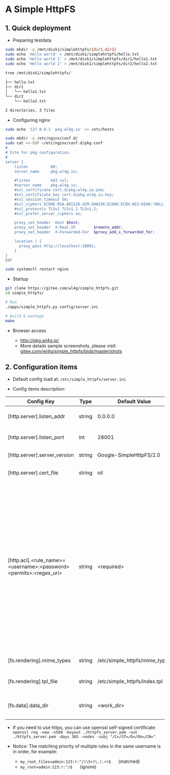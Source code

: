 # A Simple HttpFS

## 1. Quick deployment

- Preparing testdata

```bash
sudo mkdir -p /mnt/disk1/simplehttpfs/{dir1,dir2}
sudo echo 'Hello world' > /mnt/disk1/simplehttpfs/hello.txt
sudo echo 'Hello world 1' > /mnt/disk1/simplehttpfs/dir1/hello1.txt
sudo echo 'Hello world 2' > /mnt/disk1/simplehttpfs/dir2/hello2.txt

tree /mnt/disk1/simplehttpfs/
.
├── hello.txt
├── dir1
│   └── hello1.txt
└── dir2
    └── hello2.txt

2 directories, 3 files
```

- Configuring nginx

```bash
sudo echo '127.0.0.1  pkg.wl4g.io' >> /etc/hosts

sudo mkdir -p /etc/nginx/conf.d/
sudo cat <<-EOF >/etc/nginx/conf.d/pkg.conf
#
# Site for pkg configuration.
#
server {
    listen          80;
    server_name     pkg.wl4g.io;

    #listen         443 ssl;             
    #server_name    pkg.wl4g.io;        
    #ssl_certificate cert.d/pkg.wl4g.io.pem;
    #ssl_certificate_key cert.d/pkg.wl4g.io.key;
    #ssl_session_timeout 5m;           
    #ssl_ciphers ECDHE-RSA-AES128-GCM-SHA256:ECDHE:ECDH:AES:HIGH:!NULL:!aNULL:!MD5:!ADH:!RC4;
    #ssl_protocols TLSv1 TLSv1.1 TLSv1.2;
    #ssl_prefer_server_ciphers on;

    proxy_set_header  Host $host;
    proxy_set_header  X-Real-IP        $remote_addr;
    proxy_set_header  X-Forwarded-For  $proxy_add_x_forwarded_for;

    location / {
      proxy_pass http://localhost:28001;
    }
}
EOF

sudo systemctl restart nginx
```

- Startup

```bash
git clone https://gitee.com/wl4g/simple_httpfs.git
cd simple_httpfs/

# Run
./apps/simple_httpfs.py config/server.ini

# Build & package
make
```

- Browser access

  - http://pkg.wl4g.io/
  - More details sample screenshots, please visit: [gitee.com/wl4g/simple_httpfs/blob/master/shots](https://gitee.com/wl4g/simple_httpfs/blob/master/shots)

## 2. Configuration items

- Default config load at: `/etc/simple_httpfs/server.ini`

- Config items description:

| Config Key | Type | Default Value | Example Value | Description |
|---|---|---|---|---|
|[http.server].listen_addr | string | 0.0.0.0 | 192.168.2.101 | Listening http server sock address. |
|[http.server].listen_port | int | 28001 | 8888 | Listening http server sock port. |
|[http.server].server_version | string | Google-SimpleHttpFS/2.0 | Microsoft-SimpleHttpFS/2.0 | http server information. |
|[http.server].cert_file | string | nil | /etc/simple_httpfs/server.pem | https tls certificate file path. |
|[http.acl].&lt;rule_name&gt;=&lt;username&gt;:&lt;password&gt;&lt;permits&gt;:&lt;regex_uri&gt; | string | &lt;required&gt; | `dir1=admin1:123:rw:^/dir1/(.*)` | Access authentication and authorization configuration, the example shows: when the request meets regex "`^/dir1/(.*)`", basic authentication is required to access of permits `r` and `w`, the username and password are: "`admin1:123`". Tips: If page there is not '`w`' permission in a path, the upload file button will not be display. |
|[fs.rendering].mime_types | string | /etc/simple_httpfs/mime_types | ./config/index.tpl | HttpFS rendering template file. |
|[fs.rendering].tpl_file | string | /etc/simple_httpfs/index.tpl | ./config/index.tpl | HttpFS rendering template file. |
|[fs.data].data_dir | string | &lt;work_dir&gt; | /mnt/disk1/httpfs | The directory where the actual files of HttpFS. |

- If you need to use https, you can use openssl self-signed certificate: `openssl req -new -x509 -keyout ./httpfs_server.pem -out ./httpfs_server.pem -days 365 -nodes -subj "/C=/ST=/O=/OU=/CN="`

- Notice: The matching priority of multiple rules in the same username is in order, for example:

  - `my_root_files=admin:123:r:^/(\S+)\.(.+)$` &nbsp;&nbsp;&nbsp;&nbsp; (matched)
  - `my_root=admin:123:r:^/$` &nbsp;&nbsp;&nbsp;&nbsp;  (ignore)
